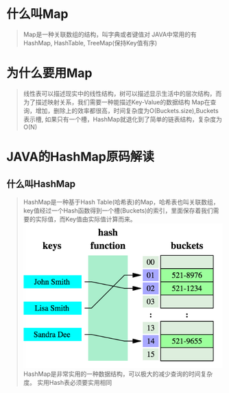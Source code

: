# 什么叫Map
> Map是一种关联数组的结构，叫字典或者键值对
> JAVA中常用的有HashMap, HashTable, TreeMap(保持Key值有序)
# 为什么要用Map
> 线性表可以描述现实中的线性结构，树可以描述显示生活中的层次结构，而为了描述映射关系，我们需要一种能描述Key-Value的数据结构
> Map在查询，增加，删除上的效率都很高，时间复杂度为O(Buckets.size),Buckets表示槽, 如果只有一个槽，HashMap就退化到了简单的链表结构，复杂度为O(N)

# JAVA的HashMap原码解读
## 什么叫HashMap
> HashMap是一种基于Hash Table(哈希表)的Map，哈希表也叫关联数组，key值经过一个Hash函数得到一个槽(Buckets)的索引，里面保存着我们需要的实际值，而Key值由实际值计算而来。
> ![](pic/hash_table.png)
> HashMap是非常实用的一种数据结构，可以极大的减少查询的时间复杂度。
> 实用Hash表必须要实用相同
## 